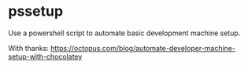 # pssetup
Use a powershell script to automate basic development machine setup.

With thanks:
https://octopus.com/blog/automate-developer-machine-setup-with-chocolatey
